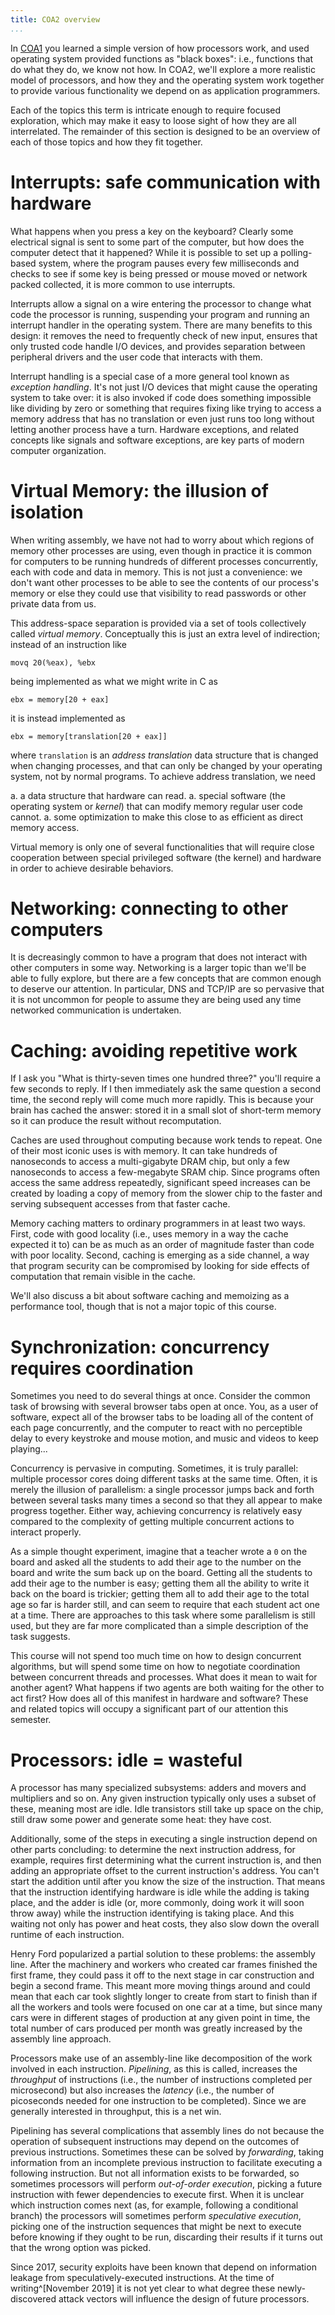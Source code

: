 ```yaml
---
title: COA2 overview
...
```


In [COA1](../../COA1/) you learned a simple version of how processors work, and used operating system provided functions as "black boxes": i.e., functions that do what they do, we know not how. In COA2, we'll explore a more realistic model of processors, and how they and the operating system work together to provide various functionality we depend on as application programmers.

Each of the topics this term is intricate enough to require focused exploration, which may make it easy to loose sight of how they are all interrelated. The remainder of this section is designed to be an overview of each of those topics and how they fit together.

# Interrupts: safe communication with hardware

What happens when you press a key on the keyboard?
Clearly some electrical signal is sent to some part of the computer,
but how does the computer detect that it happened?
While it is possible to set up a polling-based system, where the program pauses every few milliseconds and checks to see if some key is being pressed or mouse moved or network packed collected,
it is more common to use interrupts.

Interrupts allow a signal on a wire entering the processor
to change what code the processor is running, suspending your program
and running an interrupt handler in the operating system.
There are many benefits to this design:
it removes the need to frequently check of new input,
ensures that only trusted code handle I/O devices,
and provides separation between peripheral drivers and the user code that interacts with them.

Interrupt handling is a special case of a more general tool known as *exception handling*.
It's not just I/O devices that might cause the operating system to take over:
it is also invoked if code does something impossible like dividing by zero
or something that requires fixing like trying to access a memory address that has no translation
or even just runs too long without letting another process have a turn.
Hardware exceptions, and related concepts like signals and software exceptions, are key parts of modern computer organization.

# Virtual Memory: the illusion of isolation

When writing assembly, we have not had to worry about which regions of memory other processes are using, even though in practice it is common for computers to be running hundreds of different processes concurrently, each with code and data in memory. This is not just a convenience: we don't want other processes to be able to see the contents of our process's memory or else they could use that visibility to read passwords or other private data from us.

This address-space separation is provided via a set of tools collectively called *virtual memory*. Conceptually this is just an extra level of indirection; instead of an instruction like

    movq 20(%eax), %ebx

being implemented as what we might write in C as

    ebx = memory[20 + eax]

it is instead implemented as

    ebx = memory[translation[20 + eax]]

where `translation` is an *address translation* data structure that is changed when changing processes, and that can only be changed by your operating system, not by normal programs. To achieve address translation, we need

a. a data structure that hardware can read.
a. special software (the operating system or *kernel*) that can modify memory regular user code cannot.
a. some optimization to make this close to as efficient as direct memory access.

Virtual memory is only one of several functionalities that will require close cooperation between special privileged software (the kernel) and hardware in order to achieve desirable behaviors.

# Networking: connecting to other computers

It is decreasingly common to have a program that does not interact with other computers in some way.
Networking is a larger topic than we'll be able to fully explore,
but there are a few concepts that are common enough to deserve our attention.
In particular, DNS and TCP/IP are so pervasive that it is not uncommon for people to assume they are being used any time networked communication is undertaken.

# Caching: avoiding repetitive work

If I ask you "What is thirty-seven times one hundred three?"
you'll require a few seconds to reply.
If I then immediately ask the same question a second time,
the second reply will come much more rapidly.
This is because your brain has cached the answer: stored it in a small slot of short-term memory
so it can produce the result without recomputation.

Caches are used throughout computing because work tends to repeat.
One of their most iconic uses is with memory.
It can take hundreds of nanoseconds to access a multi-gigabyte DRAM chip,
but only a few nanoseconds to access a few-megabyte SRAM chip.
Since programs often access the same address repeatedly,
significant speed increases can be created
by loading a copy of memory from the slower chip to the faster
and serving subsequent accesses from that faster cache.

Memory caching matters to ordinary programmers in at least two ways.
First, code with good locality (i.e., uses memory in a way the cache expected it to)
can be as much as an order of magnitude faster than code with poor locality.
Second, caching is emerging as a side channel,
a way that program security can be compromised by looking for side effects of computation
that remain visible in the cache.

We'll also discuss a bit about software caching and memoizing as a performance tool,
though that is not a major topic of this course.

# Synchronization: concurrency requires coordination

Sometimes you need to do several things at once.
Consider the common task of browsing with several browser tabs open at once.
You, as a user of software, expect all of the browser tabs to be loading all of the content of each page concurrently,
and the computer to react with no perceptible delay to every keystroke and mouse motion,
and music and videos to keep playing...

Concurrency is pervasive in computing.
Sometimes, it is truly parallel: multiple processor cores doing different tasks at the same time.
Often, it is merely the illusion of parallelism: a single processor jumps back and forth between several tasks many times a second so that they all appear to make progress together.
Either way, achieving concurrency is relatively easy
compared to the complexity of getting multiple concurrent actions to interact properly.

As a simple thought experiment, imagine that a teacher wrote a `0` on the board
and asked all the students to add their age to the number on the board and write the sum back up on the board.
Getting all the students to add their age to the number is easy;
getting them all the ability to write it back on the board is trickier;
getting them all to add their age to the total age so far is harder still,
and can seem to require that each student act one at a time.
There are approaches to this task where some parallelism is still used,
but they are far more complicated than a simple description of the task suggests.

This course will not spend too much time on how to design concurrent algorithms,
but will spend some time on how to negotiate coordination between concurrent threads and processes.
What does it mean to wait for another agent?
What happens if two agents are both waiting for the other to act first?
How does all of this manifest in hardware and software?
These and related topics will occupy a significant part of our attention this semester.

# Processors: idle = wasteful

A processor has many specialized subsystems: adders and movers and multipliers and so on. Any given instruction typically only uses a subset of these, meaning most are idle. Idle transistors still take up space on the chip, still draw some power and generate some heat: they have cost.

Additionally, some of the steps in executing a single instruction depend on other parts concluding: to determine the next instruction address, for example, requires first determining what the current instruction is, and then adding an appropriate offset to the current instruction's address. You can't start the addition until after you know the size of the instruction. That means that the instruction identifying hardware is idle while the adding is taking place, and the adder is idle (or, more commonly, doing work it will soon throw away) while the instruction identifying is taking place. And this waiting not only has power and heat costs, they also slow down the overall runtime of each instruction.

Henry Ford popularized a partial solution to these problems: the assembly line. After the machinery and workers who created car frames finished the first frame, they could pass it off to the next stage in car construction and begin a second frame. This meant more moving things around and could mean that each car took slightly longer to create from start to finish than if all the workers and tools were focused on one car at a time, but since many cars were in different stages of production at any given point in time, the total number of cars produced per month was greatly increased by the assembly line approach.

Processors make use of an assembly-line like decomposition of the work involved in each instruction. *Pipelining*, as this is called, increases the *throughput* of instructions (i.e., the number of instructions completed per microsecond) but also increases the *latency* (i.e., the number of picoseconds needed for one instruction to be completed). Since we are generally interested in throughput, this is a net win.

Pipelining has several complications that assembly lines do not because the operation of subsequent instructions may depend on the outcomes of previous instructions. Sometimes these can be solved by *forwarding*, taking information from an incomplete previous instruction to facilitate executing a following instruction. But not all information exists to be forwarded, so sometimes processors will perform *out-of-order execution*, picking a future instruction with fewer dependencies to execute first. When it is unclear which instruction comes next (as, for example, following a conditional branch) the processors will sometimes perform *speculative execution*, picking one of the instruction sequences that might be next to execute before knowing if they ought to be run, discarding their results if it turns out that the wrong option was picked.

Since 2017, security exploits have been known that depend on information leakage from speculatively-executed instructions. At the time of writing^[November 2019] it is not yet clear to what degree these newly-discovered attack vectors will influence the design of future processors.

